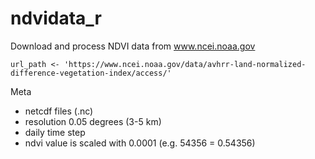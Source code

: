 # ndvidata_r
Download and process NDVI data from www.ncei.noaa.gov

```{r}
url_path <- 'https://www.ncei.noaa.gov/data/avhrr-land-normalized-difference-vegetation-index/access/'
```

Meta
 * netcdf files (.nc)
 * resolution 0.05 degrees (3-5 km)
 * daily time step
 * ndvi value is scaled with 0.0001 (e.g. 54356 = 0.54356)
